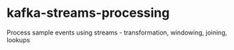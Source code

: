# kafka-streams-processing
Process sample events using streams - transformation, windowing, joining, lookups
